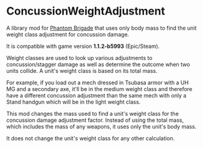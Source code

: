 # ConcussionWeightAdjustment

A library mod for [Phantom Brigade](https://braceyourselfgames.com/phantom-brigade/) that uses only body mass to find the unit weight class adjustment for concussion damage.

It is compatible with game version **1.1.2-b5993** (Epic/Steam).

Weight classes are used to look up various adjustments to concussion/stagger damage as well as determine the outcome when two units collide. A unit's weight class is based on its total mass.

For example, if you load out a mech dressed in Tsubasa armor with a UH MG and a secondary axe, it'll be in the medium weight class and therefore have a different concussion adjustment than the same mech with only a Stand handgun which will be in the light weight class.

This mod changes the mass used to find a unit's weight class for the concussion damage adjustment factor. Instead of using the total mass, which includes the mass of any weapons, it uses only the unit's body mass.

It does not change the unit's weight class for any other calculation.
